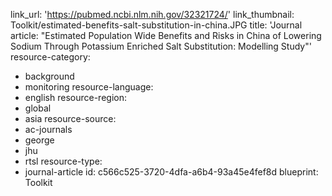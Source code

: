link_url: 'https://pubmed.ncbi.nlm.nih.gov/32321724/'
link_thumbnail: Toolkit/estimated-benefits-salt-substitution-in-china.JPG
title: 'Journal article: "Estimated Population Wide Benefits and Risks in China of Lowering Sodium Through Potassium Enriched Salt Substitution: Modelling Study"'
resource-category:
  - background
  - monitoring
resource-language:
  - english
resource-region:
  - global
  - asia
resource-source:
  - ac-journals
  - george
  - jhu
  - rtsl
resource-type:
  - journal-article
id: c566c525-3720-4dfa-a6b4-93a45e4fef8d
blueprint: Toolkit
